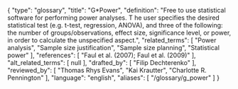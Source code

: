 {
    "type": "glossary",
    "title": "G*Power",
    "definition": "Free to use statistical software for performing power analyses. T he user specifies the desired statistical test (e.g. t-test, regression, ANOVA), and three of the following: the number of groups/observations, effect size, significance level, or power, in order to calculate the unspecified aspect.",
    "related_terms": [
        "Power analysis",
        "Sample size justification",
        "Sample size planning",
        "Statistical power"
    ],
    "references": [
        "Faul et al. (2007); Faul et al. (2009)"
    ],
    "alt_related_terms": [
        null
    ],
    "drafted_by": [
        "Filip Dechterenko"
    ],
    "reviewed_by": [
        "Thomas Rhys Evans",
        "Kai Krautter",
        "Charlotte R. Pennington"
    ],
    "language": "english",
    "aliases": [
        "/glossary/g_power"
    ]
}
